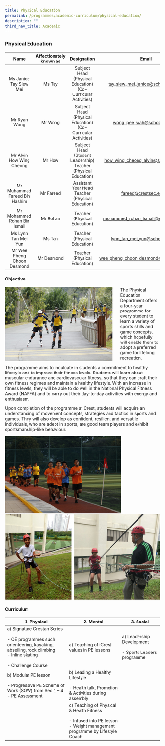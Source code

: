 ```yaml
---
title: Physical Education
permalink: /programmes/academic-curriculum/physical-education/
description: ""
third_nav_title: Academic
---
```

### Physical Education

| Name | Affectionately<br>known as | Designation | Email |
|:---:|:---:|:---:|:---:|
| Ms Janice Tay Siew Mei | Ms Tay | Subject Head<br>(Physical Education)<br>(Co-Curricular Activities) | [tay\_siew\_mei\_janice@schools.gov.sg](mailto:tay_siew_mei_janice@schools.gov.sg) |
| Mr Ryan Wong | Mr Wong | Subject Head<br>(Physical Education)<br>(Co-Curricular Activities) | [wong\_pee\_wah@schools.gov.sg](mailto:wong_pee_wah@schools.gov.sg) |
| Mr Alvin How Wing Cheong | Mr How | Subject Head<br>(Student Leadership)<br>Teacher<br>(Physical Education) | [how\_wing\_cheong\_alvin@schools.gov.sg](mailto:how_wing_cheong_alvin@schools.gov.sg) |
| Mr Muhammad Fareed Bin Hashim | Mr Fareed | Assistant Year Head<br>Teacher<br>(Physical Education) | [fareed@crestsec.edu.sg](mailto:fareed@crestsec.edu.sg) |
| Mr Mohammed Rohan Bin Ismail | Mr Rohan | Teacher<br>(Physical Education) | [mohammed\_rohan\_ismail@schools.gov.sg](mailto:mohammed_rohan_ismail@schools.gov.sg) |
| Ms Lynn Tan Mei Yun | Ms Tan | Teacher<br>(Physical Education) | [lynn\_tan\_mei\_yun@schools.gov.sg](mailto:lynn_tan_mei_yun@schools.gov.sg) |
| Mr Wee Pheng Choon Desmond | Mr Desmond | Teacher<br>(Physical Education) | [wee\_pheng\_choon\_desmond@schools.gov.sg](mailto:wee_pheng_choon_desmond@schools.gov.sg) |

#### Objective

<img src="/images/pe1.jpg" style="width:350px;height:240px;margin-right:25px;" align="left">

The Physical Education Department offers a four-year programme for every student to learn a variety of sports skills and game concepts, which hopefully will enable them to adopt a preferred game for lifelong recreation.

The programme aims to inculcate in students a commitment to healthy lifestyle and to improve their fitness levels. Students will learn about muscular endurance and cardiovascular fitness, so that they can craft their own fitness regimes and maintain a healthy lifestyle. With an increase in fitness levels, they will be able to do well in the National Physical Fitness Award (NAPFA) and to carry out their day-to-day activities with energy and enthusiasm.

Upon completion of the programme at Crest, students will acquire an understanding of movement concepts, strategies and tactics in sports and games. They will also develop as confident, resilient and versatile individuals, who are adept in sports, are good team players and exhibit sportsmanship-like behaviour.

<img src="/images/pe2.jpg" style="width:75%">
<br>
<img src="/images/pe3.png" style="width:100%">

#### Curriculum

| 1. Physical |  2. Mental | 3. Social |
|---|---|---|
| a) Signature Crestan Series<br><br>- OE programmes such orienteering, kayaking, abseiling, rock climbing<br>- Inline skating<br><br>- Challenge Course | a) Teaching of iCrest values in PE lessons | a) Leadership Development<br><br>- Sports Leaders programme |
| b) Modular PE lesson<br><br>- Progressive PE Scheme of Work (SOW) from Sec 1 – 4<br>- PE Assessment | b) Leading a Healthy Lifestyle<br><br>- Health talk, Promotion &amp; Activities during assembly |  |
|  | c) Teaching of Physical &amp; Health Fitness<br><br>- Infused into PE lesson<br>- Weight management programme by Lifestyle Coach |   |
